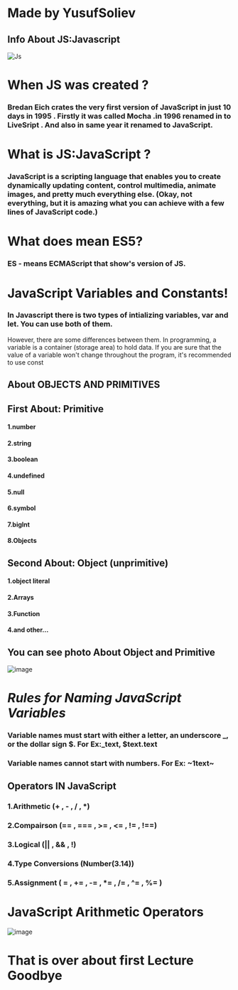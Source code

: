 
# Made  by YusufSoliev
## Info About JS:Javascript
![Js](https://camo.githubusercontent.com/6d61cab473f9be224404991ab0f477b4630632f7e5462a9ebbf34573086feff2/68747470733a2f2f706c61792d6c682e676f6f676c6575736572636f6e74656e742e636f6d2f7266574f4a515642486f415a5f42343376307953466c4c6d4a424c746b73564741784761465268326578346e4f6d4e513836717a4734735957563633494b72586c7649)
# When JS was created ?
### Bredan Eich crates the very first version of JavaScript in just 10 days in 1995 . Firstly it was called Mocha .in 1996 renamed in to LiveSript . And also in same year it renamed to JavaScript.
# What is JS:JavaScript ?
### JavaScript is a scripting language that enables you to create dynamically updating content, control multimedia, animate images, and pretty much everything else. (Okay, not everything, but it is amazing what you can achieve with a few lines of JavaScript code.)
# What does mean ES5?
### ES - means ECMAScript that show's version of JS.
# JavaScript Variables and Constants!
### In Javascript there is two types of intializing variables, var and let. You can use both of them.
However, there are some differences between them.
In programming, a variable is a container (storage area) to hold data.
If you are sure that the value of a variable won't change throughout the program, it's recommended
to use const 
## About OBJECTS AND PRIMITIVES
## First About: Primitive
#### 1.number
#### 2.string
#### 3.boolean
#### 4.undefined
#### 5.null
#### 6.symbol
#### 7.biglnt
#### 8.Objects
## Second About: Object (unprimitive)
#### 1.object literal
#### 2.Arrays
#### 3.Function
#### 4.and other...
## You can see photo About Object and Primitive
![image](https://github.com/yusufjannn/Lecture_1/assets/171818496/0d917597-c07d-4a0c-a72f-a5d9aff94168)
# _Rules for Naming JavaScript Variables_
### Variable names must start with either a letter, an underscore _, or the dollar sign $. For Ex:_text, $text.text
### Variable names cannot start with numbers. For Ex: ~1text~
## Operators IN JavaScript
### 1.Arithmetic (+ , - , / , *)
### 2.Compairson (== , === , >= , <= , != , !==)
### 3.Logical (|| , && , !)
### 4.Type Conversions (Number(3.14))
### 5.Assignment ( = , += , -= , *= , /= , ^= , %= )
# JavaScript Arithmetic Operators
![image](https://github.com/yusufjannn/Lecture_1/assets/171818496/b47a181d-7672-462e-a1de-08357c371bc1)
# That is over about first Lecture Goodbye

